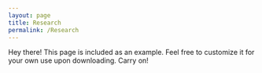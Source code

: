 ```yaml
---
layout: page
title: Research
permalink: /Research
---
```


<p class="message">
  Hey there! This page is included as an example. Feel free to customize it for your own use upon downloading. Carry on!
</p>
